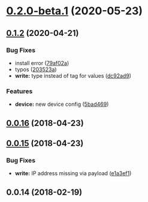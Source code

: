 # [0.2.0-beta.1](https://github.com/BiancoRoyal/node-red-contrib-bacnet/compare/v0.1.2...v0.2.0-beta.1) (2020-05-23)



## [0.1.2](https://github.com/BiancoRoyal/node-red-contrib-bacnet/compare/v0.0.16...v0.1.2) (2020-04-21)


### Bug Fixes

* install error ([79af02a](https://github.com/BiancoRoyal/node-red-contrib-bacnet/commit/79af02a145d3819d0b1b6bb6240f80553e524953))
* typos ([203523a](https://github.com/BiancoRoyal/node-red-contrib-bacnet/commit/203523a64dd4e3051e881ea63f3bdb04ee3400fe))
* **write:** type instead of tag for values ([dc92ad9](https://github.com/BiancoRoyal/node-red-contrib-bacnet/commit/dc92ad92d6828880fe17cb0f9eb7f0375a34af3c))


### Features

* **device:** new device config ([5bad469](https://github.com/BiancoRoyal/node-red-contrib-bacnet/commit/5bad469d04fea7d0da0a7686c84b515dbcb51553))



## [0.0.16](https://github.com/BiancoRoyal/node-red-contrib-bacnet/compare/v0.0.15...v0.0.16) (2018-04-23)



## [0.0.15](https://github.com/BiancoRoyal/node-red-contrib-bacnet/compare/v0.0.14...v0.0.15) (2018-04-23)


### Bug Fixes

* **write:** IP address missing via payload ([e1a3ef1](https://github.com/BiancoRoyal/node-red-contrib-bacnet/commit/e1a3ef1313f468a2123d339a54c6d737cc211201))



## 0.0.14 (2018-02-19)



